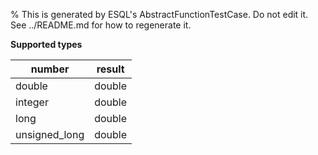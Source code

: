 % This is generated by ESQL's AbstractFunctionTestCase. Do not edit it. See ../README.md for how to regenerate it.

**Supported types**

| number | result |
| --- | --- |
| double | double |
| integer | double |
| long | double |
| unsigned_long | double |

